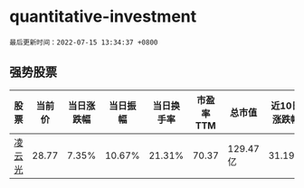 # quantitative-investment

`最后更新时间：2022-07-15 13:34:37 +0800`

## 强势股票

|股票|当前价|当日涨跌幅|当日振幅|当日换手率|市盈率TTM|总市值|近10日涨跌幅|
|----|----|----|----|----|----|----|----|
|[凌云光](https://xueqiu.com/S/SH688400)|28.77|7.35%|10.67%|21.31%|70.37|129.47亿|31.19%|
